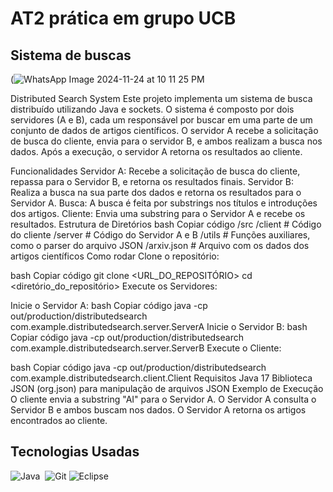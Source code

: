 <h1>AT2 prática em grupo UCB</h1>
<h2>Sistema de buscas</h2>

(![WhatsApp Image 2024-11-24 at 10 11 25 PM](https://github.com/user-attachments/assets/0ff4be02-3f55-4e1c-ac1b-8f35a087f90c)

Distributed Search System
Este projeto implementa um sistema de busca distribuído utilizando Java e sockets. O sistema é composto por dois servidores (A e B), cada um responsável por buscar em uma parte de um conjunto de dados de artigos científicos. O servidor A recebe a solicitação de busca do cliente, envia para o servidor B, e ambos realizam a busca nos dados. Após a execução, o servidor A retorna os resultados ao cliente.

Funcionalidades
Servidor A: Recebe a solicitação de busca do cliente, repassa para o Servidor B, e retorna os resultados finais.
Servidor B: Realiza a busca na sua parte dos dados e retorna os resultados para o Servidor A.
Busca: A busca é feita por substrings nos títulos e introduções dos artigos.
Cliente: Envia uma substring para o Servidor A e recebe os resultados.
Estrutura de Diretórios
bash
Copiar código
/src
  /client         # Código do cliente
  /server         # Código do Servidor A e B
  /utils          # Funções auxiliares, como o parser do arquivo JSON
/arxiv.json       # Arquivo com os dados dos artigos científicos
Como rodar
Clone o repositório:

bash
Copiar código
git clone <URL_DO_REPOSITÓRIO>
cd <diretório_do_repositório>
Execute os Servidores:

Inicie o Servidor A:
bash
Copiar código
java -cp out/production/distributedsearch com.example.distributedsearch.server.ServerA
Inicie o Servidor B:
bash
Copiar código
java -cp out/production/distributedsearch com.example.distributedsearch.server.ServerB
Execute o Cliente:

bash
Copiar código
java -cp out/production/distributedsearch com.example.distributedsearch.client.Client
Requisitos
Java 17
Biblioteca JSON (org.json) para manipulação de arquivos JSON
Exemplo de Execução
O cliente envia a substring "AI" para o Servidor A.
O Servidor A consulta o Servidor B e ambos buscam nos dados.
O Servidor A retorna os artigos encontrados ao cliente.

## Tecnologias Usadas
![Java](https://img.shields.io/badge/Java-0D1117?style=for-the-badge&logo=openjdk&logoColor=white)&nbsp;
![Git](https://img.shields.io/badge/-Git-black?style=flat-square&logo=git)
![Eclipse](https://img.shields.io/badge/-Eclipse-2C2255?style=flat-square&logo=eclipse&logoColor=white)
